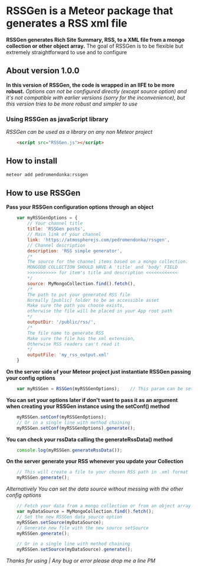 # RSSGen is a Meteor package that generates a RSS xml file

**RSSGen generates Rich Site Summary, RSS, to a XML file from a mongo collection or other object array.**
The goal of RSSGen is to be flexible but extremely straightforward to use and to configure

## About version 1.0.0
**In this version of RSSGen, the code is wrapped in an IIFE to be more robust.**
*Options can not be configured directly (except source option) and it's not compatible with earlier versions (sorry for the inconvenience), but this version tries to be more robust and simpler to use*

### Using RSSGen as javaScript library
*RSSGen can be used as a library on any non Meteor project*
```html
    <script src="RSSGen.js"></script>

```
## How to install
```sh
meteor add pedromendonka:rssgen
```

## How to use RSSGen

**Pass your RSSGen configuration options through an object**
```javascript
    var myRSSGenOptions = {
        // Your channel title
        title: 'RSSGen posts',
        // Main link of your channel
        link: 'https://atmospherejs.com/pedromendonka/rssgen',
        // Channel description
        description: 'RSS simple generator',
        /*
        The source for the channel items based on a mongo collection.
        MONGODB COLLECTION SHOULD HAVE A 'title' and 'body' FIELD
        >>>>>>>>>>> for item's title and description <<<<<<<<<<<<
        */
        source: MyMongoCollection.find().fetch(),
        /*
        The path to put your generated RSS file
        Normally [public] folder to be an accessible asset
        Make sure the path you choose exists,
        otherwise the file will be placed in your App root path
        */
        outputDir: '/public/rss/',
        /*
        The file name to generate RSS
        Make sure the file has the xml extension,
        Otherwise RSS readers can't read it
        */
        outputFile: 'my_rss_output.xml'
    }

```

**On the server side of your Meteor project just instantiate RSSGen passing your config options**
```javascript
    var myRSSGen = RSSGen(myRSSGenOptions);    // This param can be set later

```

**You can set your options later if don't want to pass it as an argument when creating your RSSGen instance using the setConf() method**
```javascript
    myRSSGen.setConf(myRSSGenOptions);
    // Or in a single line with method chaining
    myRSSGen.setConf(myRSSGenOptions).generate();

```

**You can check your rssData calling the generateRssData() method**
```javascript
    console.log(myRSSGen.generateRssData());

```

**On the server generate your RSS whenever you update your Collection**
```javascript
    // This will create a file to your chosen RSS path in .xml format
    myRSSGen.generate();

```

*Alternatively You can set the data source without messing with the other config options*
```javascript
    // Fetch your data from a mongo collection or from an object array
    var myDataSource = MyMongoCollection.find().fetch();
    // Set the new RSSGen data source option
    myRSSGen.setSource(myDataSource);
    // Generate new file with the new source setSource
    myRSSGen.generate();

    // Or in a single line with method chaining
    myRSSGen.setSource(myDataSource).generate();

```

*Thanks for using | Any bug or error please drop me a line*
*PM*
